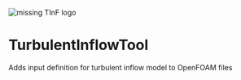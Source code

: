 ![missing TInF logo][logo]

[logo]: https://nheri-simcenter.github.io/TurbulentInflowTool/docs/NHERI-TInF-icon.png "Turbulent Inflow Tool Logo"

# TurbulentInflowTool
Adds input definition for turbulent inflow model to OpenFOAM files
